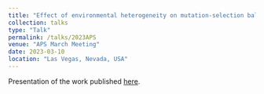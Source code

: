 ```yaml
---
title: "Effect of environmental heterogeneity on mutation-selection balance during range expansions"
collection: talks
type: "Talk"
permalink: /talks/2023APS
venue: "APS March Meeting"
date: 2023-03-10
location: "Las Vegas, Nevada, USA"
---
```


Presentation of the work published [here](https://doi.org/10.1103/PhysRevE.108.044401).
